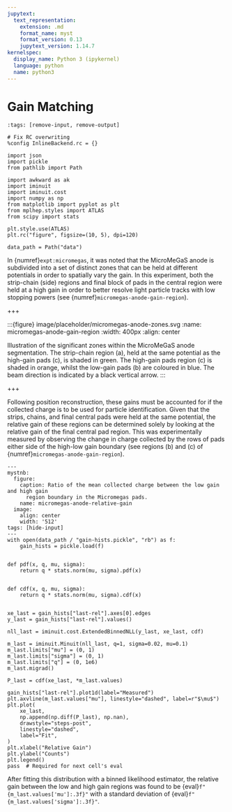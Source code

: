 ```yaml
---
jupytext:
  text_representation:
    extension: .md
    format_name: myst
    format_version: 0.13
    jupytext_version: 1.14.7
kernelspec:
  display_name: Python 3 (ipykernel)
  language: python
  name: python3
---
```


# Gain Matching

```{code-cell} ipython3
:tags: [remove-input, remove-output]

# Fix RC overwriting
%config InlineBackend.rc = {}

import json
import pickle
from pathlib import Path

import awkward as ak
import iminuit
import iminuit.cost
import numpy as np
from matplotlib import pyplot as plt
from mplhep.styles import ATLAS
from scipy import stats

plt.style.use(ATLAS)
plt.rc("figure", figsize=(10, 5), dpi=120)

data_path = Path("data")
```

In {numref}`expt:micromegas`, it was noted that the MicroMeGaS anode is subdivided into a set of distinct zones that can be held at different potentials in order to spatially vary the gain. In this experiment, both the strip-chain (side) regions and final block of pads in the central region were held at a high gain in order to better resolve light particle tracks with low stopping powers (see {numref}`micromegas-anode-gain-region`).

+++

:::{figure} image/placeholder/micromegas-anode-zones.svg
:name: micromegas-anode-gain-region
:width: 400px
:align: center

Illustration of the significant zones within the MicroMeGaS anode segmentation. The strip-chain region (a), held at the same potential as the high-gain pads (c), is shaded in green. The high-gain pads region (c) is shaded in orange, whilst the low-gain pads (b) are coloured in blue. The beam direction is indicated by a black vertical arrow.
:::

+++

Following position reconstruction, these gains must be accounted for if the collected charge is to be used for particle identification. Given that the strips, chains, and final central pads were held at the same potential, the relative gain of these regions can be determined solely by looking at the relative gain of the final central pad region. This was experimentally measured by observing the change in charge collected by the rows of pads either side of the high-low gain boundary (see regions (b) and (c) of {numref}`micromegas-anode-gain-region`).

```{code-cell} ipython3
---
mystnb:
  figure:
    caption: Ratio of the mean collected charge between the low gain and high gain
      region boundary in the Micromegas pads.
    name: micromegas-anode-relative-gain
  image:
    align: center
    width: '512'
tags: [hide-input]
---
with open(data_path / "gain-hists.pickle", "rb") as f:
    gain_hists = pickle.load(f)


def pdf(x, q, mu, sigma):
    return q * stats.norm(mu, sigma).pdf(x)


def cdf(x, q, mu, sigma):
    return q * stats.norm(mu, sigma).cdf(x)


xe_last = gain_hists["last-rel"].axes[0].edges
y_last = gain_hists["last-rel"].values()

nll_last = iminuit.cost.ExtendedBinnedNLL(y_last, xe_last, cdf)

m_last = iminuit.Minuit(nll_last, q=1, sigma=0.02, mu=0.1)
m_last.limits["mu"] = (0, 1)
m_last.limits["sigma"] = (0, 1)
m_last.limits["q"] = (0, 1e6)
m_last.migrad()

P_last = cdf(xe_last, *m_last.values)

gain_hists["last-rel"].plot1d(label="Measured")
plt.axvline(m_last.values["mu"], linestyle="dashed", label=r"$\mu$")
plt.plot(
    xe_last,
    np.append(np.diff(P_last), np.nan),
    drawstyle="steps-post",
    linestyle="dashed",
    label="Fit",
)
plt.xlabel("Relative Gain")
plt.ylabel("Counts")
plt.legend()
pass  # Required for next cell's eval
```

After fitting this distribution with a binned likelihood estimator, the relative gain between the low and high gain regions was found to be {eval}`f"{m_last.values['mu']:.3f}"` with a standard deviation of {eval}`f"{m_last.values['sigma']:.3f}"`.
